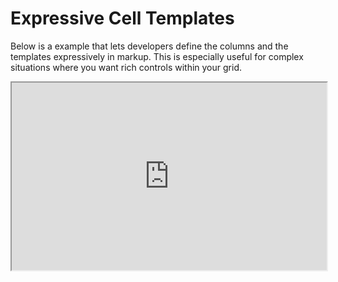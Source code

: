 # Expressive Cell Templates
Below is a example that lets developers define the columns and the templates
expressively in markup. This is especially useful for complex situations
where you want rich controls within your grid.

<iframe width="100%" height="300" src="https://embed.plnkr.co/iH1e7cIAdX5Ds4jY7WYc?show=preview&autoCloseSidebar=true" />


## Notes
Its important to note, in order for you to project your column/row/value
properties onto the template, you must define those using the `let-*` syntax.
You can also use variables from outside the scope of the parent component.

[import:15-37, expressive.ts](../../src/demos/expressive.ts)
